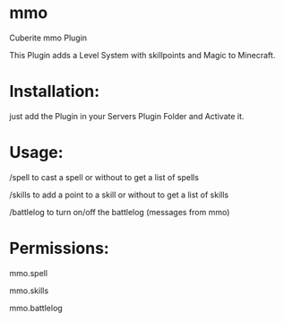 # mmo
Cuberite mmo Plugin

This Plugin adds a Level System with skillpoints and Magic to Minecraft.

# Installation:
just add the Plugin in your Servers Plugin Folder and Activate it.

# Usage:

/spell <spell> to cast a spell or without <spell> to get a list of spells

/skills <skill> to add a point to a skill or without <skill> to get a list of skills

/battlelog to turn on/off the battlelog (messages from mmo)

# Permissions:

mmo.spell

mmo.skills

mmo.battlelog
